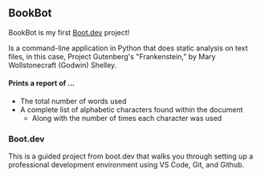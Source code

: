 ## BookBot
BookBot is my first [Boot.dev](https://www.boot.dev) project!

Is a command-line application in Python that does static analysis on text files, in this case, Project Gutenberg's "Frankenstein," by Mary Wollstonecraft (Godwin) Shelley.
#### Prints a report of ... 
- The total number of words used
- A complete list of alphabetic characters found within the document
  - Along with the number of times each character was used

### Boot.dev
This is a guided project from boot.dev that walks you through setting up a professional development environment using VS Code, Git, and Github. 
